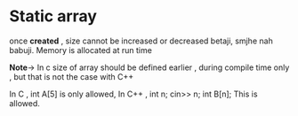<h1>Static array</h1>
<p> once <b>created</b> , size cannot be increased or decreased betaji, smjhe nah babuji.
Memory is allocated at run time</p>
<b>Note</b>-> In c size of array should be defined earlier , during compile time only , but that is not the case with C++

In C , int A[5] is only allowed,
In C++ , 
int n;
cin>> n;
int B[n]; 
This is allowed.

